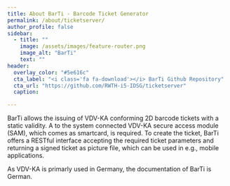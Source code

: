 ```yaml
---
title: About BarTi - Barcode Ticket Generator  
permalink: /about/ticketserver/
author_profile: false
sidebar:
  - title: ""
    image: /assets/images/feature-router.png
    image_alt: "BarTi"
    text: ""
header:
  overlay_color: "#5e616c"
  cta_label: "<i class='fa fa-download'></i> BarTi Github Repository"
  cta_url: "https://github.com/RWTH-i5-IDSG/ticketserver"
  caption:

---
```


BarTi allows the issuing of VDV-KA conforming 2D barcode tickets with a static validity. A to the system connected VDV-KA secure access module (SAM), which comes as smartcard, is required. To create the ticket, BarTi offers a RESTful interface accepting the required ticket parameters and returning a signed ticket as picture file, which can be used in e.g., mobile applications.

As VDV-KA is primarly used in Germany, the documentation of BarTi is German.




